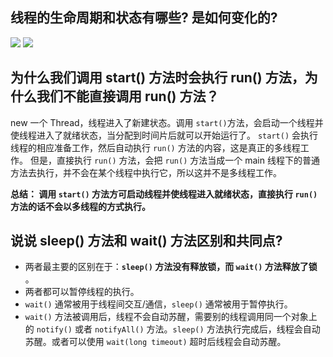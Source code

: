 ## 线程的生命周期和状态有哪些? 是如何变化的?
![](https://picture-bed-1301848969.cos.ap-shanghai.myqcloud.com/20220608113723.png)
![](https://picture-bed-1301848969.cos.ap-shanghai.myqcloud.com/20220608113901.png)

## 为什么我们调用 start() 方法时会执行 run() 方法，为什么我们不能直接调用 run() 方法？
new 一个 Thread，线程进入了新建状态。调用 `start()`方法，会启动一个线程并使线程进入了就绪状态，当分配到时间片后就可以开始运行了。 `start()` 会执行线程的相应准备工作，然后自动执行 `run()` 方法的内容，这是真正的多线程工作。 但是，直接执行 `run()` 方法，会把 `run()` 方法当成一个 main 线程下的普通方法去执行，并不会在某个线程中执行它，所以这并不是多线程工作。

**总结： 调用 `start()` 方法方可启动线程并使线程进入就绪状态，直接执行 `run()` 方法的话不会以多线程的方式执行。**

## 说说 sleep() 方法和 wait() 方法区别和共同点?
-   两者最主要的区别在于：**`sleep()` 方法没有释放锁，而 `wait()` 方法释放了锁** 。
-   两者都可以暂停线程的执行。
-   `wait()` 通常被用于线程间交互/通信，`sleep()` 通常被用于暂停执行。
-   `wait()` 方法被调用后，线程不会自动苏醒，需要别的线程调用同一个对象上的 `notify()` 或者 `notifyAll()` 方法。`sleep()` 方法执行完成后，线程会自动苏醒。或者可以使用 `wait(long timeout)` 超时后线程会自动苏醒。